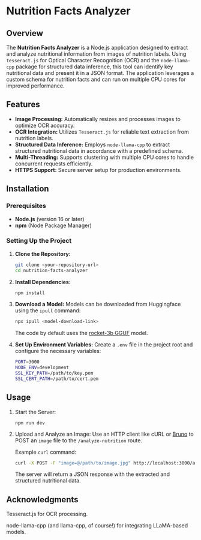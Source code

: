 # Nutrition Facts Analyzer

## Overview

The **Nutrition Facts Analyzer** is a Node.js application designed to extract and analyze nutritional information from images of nutrition labels. Using `Tesseract.js` for Optical Character Recognition (OCR) and the `node-llama-cpp` package for structured data inference, this tool can identify key nutritional data and present it in a JSON format. The application leverages a custom schema for nutrition facts and can run on multiple CPU cores for improved performance.

## Features

- **Image Processing:** Automatically resizes and processes images to optimize OCR accuracy.
- **OCR Integration:** Utilizes `Tesseract.js` for reliable text extraction from nutrition labels.
- **Structured Data Inference:** Employs `node-llama-cpp` to extract structured nutritional data in accordance with a predefined schema.
- **Multi-Threading:** Supports clustering with multiple CPU cores to handle concurrent requests efficiently.
- **HTTPS Support:** Secure server setup for production environments.

## Installation

### Prerequisites

- **Node.js** (version 16 or later)
- **npm** (Node Package Manager)

### Setting Up the Project

1. **Clone the Repository:**

   ```bash
   git clone <your-repository-url>
   cd nutrition-facts-analyzer

2. **Install Dependencies:**
    ```bash
    npm install
    ```

3. **Download a Model:**
Models can be downloaded from Huggingface using the `ipull` command:
    ```bash
    npx ipull <model-download-link>
    ```
    The code by default uses the [rocket-3b GGUF](https://huggingface.co/TheBloke/rocket-3B-GGUF/) model.

4. **Set Up Environment Variables:**
Create a `.env` file in the project root and configure the necessary variables:
    ```bash
    PORT=3000
    NODE_ENV=development
    SSL_KEY_PATH=/path/to/key.pem
    SSL_CERT_PATH=/path/to/cert.pem
    ```

## Usage
1. Start the Server:
    ```
    npm run dev
    ```

2. Upload and Analyze an Image:
    Use an HTTP client like cURL or [Bruno](https://github.com/usebruno/bruno) to POST an `image` file to the `/analyze-nutrition` route.

    Example `curl` command:
    ```bash
    curl -X POST -F "image=@/path/to/image.jpg" http://localhost:3000/analyze-nutrition
    ```
    The server will return a JSON response with the extracted and structured nutritional data. 

## Acknowledgments
Tesseract.js for OCR processing.  

node-llama-cpp (and llama-cpp, of course!) for integrating LLaMA-based models.
